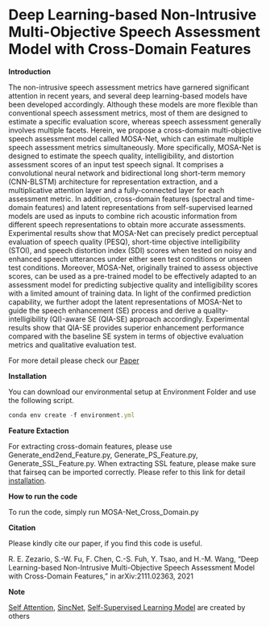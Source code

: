 # Deep Learning-based Non-Intrusive Multi-Objective Speech Assessment Model with Cross-Domain Features

**Introduction**

The non-intrusive speech assessment metrics have garnered significant attention in recent years, and several deep learning-based models have been developed accordingly. 
Although these models are more flexible than conventional speech assessment metrics, most of them are designed to estimate a specific evaluation score, whereas speech assessment generally involves multiple facets. Herein, we propose a cross-domain multi-objective speech assessment model called MOSA-Net, which can estimate multiple speech assessment metrics simultaneously. More specifically, MOSA-Net is designed to estimate the speech quality, intelligibility, and distortion assessment scores of an input test speech signal. It comprises a convolutional neural network and bidirectional long short-term memory (CNN-BLSTM) architecture for representation extraction, and a multiplicative attention layer and a fully-connected layer for each assessment metric. In addition, cross-domain features (spectral and time-domain features) and latent representations from self-supervised learned models are used as inputs to combine rich acoustic information from different speech representations to obtain more accurate assessments. Experimental results show that MOSA-Net can precisely predict perceptual evaluation of speech quality (PESQ), short-time objective intelligibility (STOI), and speech distortion index (SDI) scores when tested on noisy and enhanced speech utterances under either seen test conditions or unseen test conditions. Moreover, MOSA-Net, originally trained to assess objective scores, can be used as a pre-trained model to be effectively adapted to an assessment model for predicting subjective quality and intelligibility scores with a limited amount of training data. In light of the confirmed prediction capability, we further adopt the latent representations of MOSA-Net to guide the speech enhancement (SE) process and derive a quality-intelligibility (QI)-aware SE (QIA-SE) approach accordingly. Experimental results show that QIA-SE provides superior enhancement performance compared with the baseline SE system in terms of objective evaluation metrics and qualitative evaluation test.

For more detail please check our <a href="https://arxiv.org/pdf/2111.02363v2.pdf" target="_blank">Paper</a>

**Installation**

You can download our environmental setup at Environment Folder and use the following script.
```js
conda env create -f environment.yml
```
**Feature Extaction**

For extracting cross-domain features, please use Generate_end2end_Feature.py, Generate_PS_Feature.py, Generate_SSL_Feature.py. When extracting SSL feature, please make sure that fairseq can be imported correctly. Please refer to this link for detail <a href="https://github.com/pytorch/fairseq" target="_blank">installation</a>. 

**How to run the code**

To run the code, simply run MOSA-Net_Cross_Domain.py


**Citation**

Please kindly cite our paper, if you find this code is useful.

<a id="1"></a> 
R. E. Zezario, S.-W. Fu, F. Chen, C.-S. Fuh, Y. Tsao, and H.-M. Wang, “Deep Learning-based Non-Intrusive Multi-Objective Speech Assessment Model with Cross-Domain Features,” in arXiv:2111.02363, 2021

**Note**

<a href="https://github.com/CyberZHG/keras-self-attention" target="_blank">Self Attention</a>, <a href="https://github.com/mravanelli/SincNet" target="_blank">SincNet</a>, <a href="https://github.com/pytorch/fairseq" target="_blank">Self-Supervised Learning Model</a> are created by others
